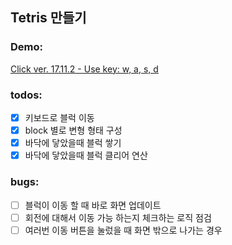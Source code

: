 ## Tetris 만들기

### Demo:
[Click ver. 17.11.2 - Use key: w, a, s, d ](https://react-tetris-qeaklxthmc.now.sh/)
### todos:
 - [x] 키보드로 블럭 이동
 - [x] block 별로 변형 형태 구성
 - [x] 바닥에 닿았을때 블럭 쌓기
 - [x] 바닥에 닿았을때 블럭 클리어 연산

### bugs:
 - [ ] 블럭이 이동 할 때 바로 화면 업데이트
 - [ ] 회전에 대해서 이동 가능 하는지 체크하는 로직 점검
 - [ ] 여러번 이동 버튼을 눌렀을 때 화면 밖으로 나가는 경우